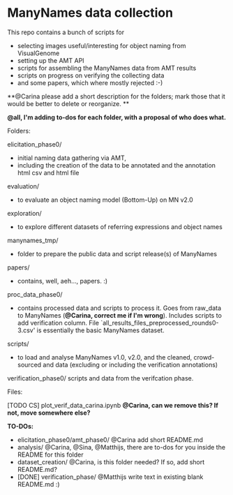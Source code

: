 
# ManyNames data collection

This repo contains a bunch of scripts for
* selecting images useful/interesting for object naming from VisualGenome
* setting up the AMT API
* scripts for assembling the ManyNames data from AMT results
* scripts on progress on verifying the collecting data
* and some papers, which where mostly rejected :-)



**@Carina please add a short description for the folders; mark those that it would be better to delete or reorganize. **

**@all, I'm adding to-dos for each folder, with a proposal of who does what.**

Folders:

elicitation_phase0/

- initial naming data gathering via AMT, 
- including the creation of the data to be annotated and the annotation html csv and html file

evaluation/

- to evaluate an object naming model (Bottom-Up) on MN v2.0

exploration/

- to explore different datasets of referring expressions and object names

manynames_tmp/

- folder to prepare the public data and script release(s) of ManyNames

papers/

- contains, well, aeh..., papers. :) 

proc_data_phase0/

- contains processed data and scripts to process it. Goes from raw_data to ManyNames (**@Carina, correct me if I'm wrong**). Includes scripts to add verification column. File `all_results_files_preprocessed_rounds0-3.csv' is essentially the basic ManyNames dataset.

scripts/

- to load and analyse ManyNames v1.0, v2.0, and the cleaned, crowd-sourced and data (excluding or including the verification annotations)

verification_phase0/	scripts and data from the verifcation phase. 

Files:

[TODO CS] plot_verif_data_carina.ipynb  **@Carina, can we remove this? If not, move somewhere else?**

**TO-DOs:**

- elicitation_phase0/amt_phase0/ @Carina add short README.md
- analysis/ @Carina, @Sina, @Matthijs, there are to-dos for you inside the README for this folder
- dataset_creation/ @Carina, is this folder needed? If so, add short README.md?
- [DONE] verification_phase/ @Matthijs write text in existing blank README.md :) 